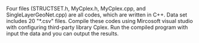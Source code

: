 Four files (STRUCTSET.h, MyCplex.h, MyCplex.cpp, and SingleLayerGeoNet.cpp) are all codes, which are written in C++.
Data set includes 20 "*.csv" files.
Compile these codes using Mircosoft visual studio with configuring third-party library Cplex.
Run the compiled program with input the data and you can output the results.
